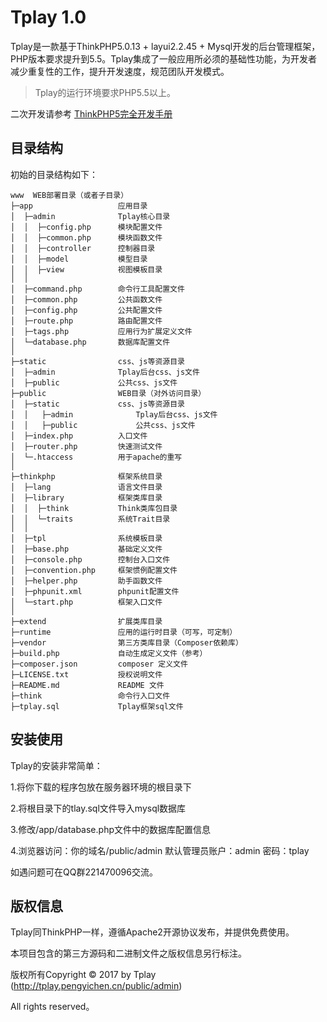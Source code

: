 Tplay 1.0
===============


Tplay是一款基于ThinkPHP5.0.13 + layui2.2.45 + Mysql开发的后台管理框架，PHP版本要求提升到5.5。Tplay集成了一般应用所必须的基础性功能，为开发者减少重复性的工作，提升开发速度，规范团队开发模式。

> Tplay的运行环境要求PHP5.5以上。

二次开发请参考 [ThinkPHP5完全开发手册](http://www.kancloud.cn/manual/thinkphp5)

## 目录结构

初始的目录结构如下：

~~~
www  WEB部署目录（或者子目录）
├─app           		应用目录
│  ├─admin              Tplay核心目录
│  │  ├─config.php      模块配置文件
│  │  ├─common.php      模块函数文件
│  │  ├─controller      控制器目录
│  │  ├─model           模型目录
│  │  ├─view            视图模板目录
│  │
│  ├─command.php        命令行工具配置文件
│  ├─common.php         公共函数文件
│  ├─config.php         公共配置文件
│  ├─route.php          路由配置文件
│  ├─tags.php           应用行为扩展定义文件
│  └─database.php       数据库配置文件
│
├─static                css、js等资源目录
│  ├─admin          	Tplay后台css、js文件
│  ├─public         	公共css、js文件
├─public                WEB目录（对外访问目录）
│  ├─static          	css、js等资源目录
│  │   ├─admin          	Tplay后台css、js文件
│  │   ├─public         	公共css、js文件
│  ├─index.php          入口文件
│  ├─router.php         快速测试文件
│  └─.htaccess          用于apache的重写
│
├─thinkphp              框架系统目录
│  ├─lang               语言文件目录
│  ├─library            框架类库目录
│  │  ├─think           Think类库包目录
│  │  └─traits          系统Trait目录
│  │
│  ├─tpl                系统模板目录
│  ├─base.php           基础定义文件
│  ├─console.php        控制台入口文件
│  ├─convention.php     框架惯例配置文件
│  ├─helper.php         助手函数文件
│  ├─phpunit.xml        phpunit配置文件
│  └─start.php          框架入口文件
│
├─extend                扩展类库目录
├─runtime               应用的运行时目录（可写，可定制）
├─vendor                第三方类库目录（Composer依赖库）
├─build.php             自动生成定义文件（参考）
├─composer.json         composer 定义文件
├─LICENSE.txt           授权说明文件
├─README.md             README 文件
├─think                 命令行入口文件
├─tplay.sql             Tplay框架sql文件
~~~

## 安装使用

Tplay的安装非常简单：
					
1.将你下载的程序包放在服务器环境的根目录下

2.将根目录下的tlay.sql文件导入mysql数据库

3.修改/app/database.php文件中的数据库配置信息

4.浏览器访问：你的域名/public/admin   默认管理员账户：admin 密码：tplay

如遇问题可在QQ群221470096交流。


## 版权信息

Tplay同ThinkPHP一样，遵循Apache2开源协议发布，并提供免费使用。

本项目包含的第三方源码和二进制文件之版权信息另行标注。

版权所有Copyright © 2017 by Tplay (http://tplay.pengyichen.cn/public/admin)

All rights reserved。

